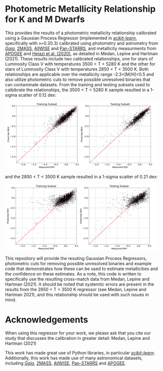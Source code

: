 # Photometric Metallicity Relationship for K and M Dwarfs

This provides the results of a photometric metallicity relationship calibrated using a Gaussian Process Regressor (implemented in [*scikit-learn*](https://scikit-learn.org/stable/modules/generated/sklearn.gaussian_process.GaussianProcessRegressor.html), specifically with v=0.20.3) calibrated using photometry and astrometry from [*Gaia*](https://www.cosmos.esa.int/web/gaia/dr2), [2MASS](https://irsa.ipac.caltech.edu/Missions/2mass.html), [AllWISE](http://wise2.ipac.caltech.edu/docs/release/allwise/) and [Pan-STARRS](https://panstarrs.stsci.edu), and metallicity measurments from [APOGEE](https://www.sdss.org/surveys/apogee-2/) and [Hejazi et al. (2020)](https://iopscience.iop.org/article/10.3847/1538-3881/ab563c), as detailed in Medan, Lepine and Hartman (2021). These results include two calibrated relationships, one for stars of Luminosity Class V with temperatures 3500 < T < 5280 K and the other for stars of Luminosity Class V with temperatures 2850 < T < 3500 K. Both relationships are applicable over the metallicity range -2.3<[M/H]<0.5 and also utilize photometric cuts to remove possible unresolved binaries that can contaminate datasets. From the training and testing subsets used to calbibrate the relationships, the 3500 < T < 5280 K sample resulted in a 1-sigma scatter of 0.12 dex:

![](KM_regression_results.png)

and the 2850 < T < 3500 K sample resulted in a 1-sigma scatter of 0.21 dex:

![](M_regression_results.png)

This repository will provide the resuting Gaussian Process Regressors, photometric cuts for removing possible unresolved binaries and example code that demonstrates how these can be used to estimate metallicities and the confidence on these estimates. As a note, this code is written to specifically use the resulting cross-match data from Medan, Lepine and Hartman (2021). It should be noted that systemtic errors are present in the results from the 2850 < T < 3500 K regressor (see Medan, Lepine and Hartman 2021), and this relationship should be used with such issues in mind.

# Acknowledgements

When using this regressor for your work, we please ask that you cite our study that discusses the calibration in greater detail: Medan, Lepine and Hartman (2021)

This work has made great use of Python libraries, in particular [*scikit-learn*](https://scikit-learn.org/stable/modules/generated/sklearn.gaussian_process.GaussianProcessRegressor.html). Additionally, this work has made use of many astronomical datasets, including [*Gaia*](https://www.cosmos.esa.int/web/gaia/dr2), [2MASS](https://irsa.ipac.caltech.edu/Missions/2mass.html), [AllWISE](http://wise2.ipac.caltech.edu/docs/release/allwise/), [Pan-STARRS](https://panstarrs.stsci.edu) and [APOGEE](https://www.sdss.org/surveys/apogee-2/).

